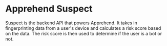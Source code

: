 # Apprehend Suspect
Suspect is the backend API that powers Apprehend. It takes in fingerprinting data from a user's device and calculates
a risk score based on the data. The risk score is then used to determine if the user is a bot or not.

